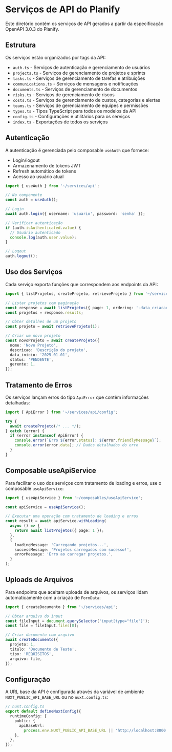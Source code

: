 # Serviços de API do Planify

Este diretório contém os serviços de API gerados a partir da especificação OpenAPI 3.0.3 do Planify.

## Estrutura

Os serviços estão organizados por tags da API:

- `auth.ts` - Serviços de autenticação e gerenciamento de usuários
- `projects.ts` - Serviços de gerenciamento de projetos e sprints
- `tasks.ts` - Serviços de gerenciamento de tarefas e atribuições
- `communications.ts` - Serviços de mensagens e notificações
- `documents.ts` - Serviços de gerenciamento de documentos
- `risks.ts` - Serviços de gerenciamento de riscos
- `costs.ts` - Serviços de gerenciamento de custos, categorias e alertas
- `teams.ts` - Serviços de gerenciamento de equipes e permissões
- `types.ts` - Tipos TypeScript para todos os modelos da API
- `config.ts` - Configurações e utilitários para os serviços
- `index.ts` - Exportações de todos os serviços

## Autenticação

A autenticação é gerenciada pelo composable `useAuth` que fornece:

- Login/logout
- Armazenamento de tokens JWT
- Refresh automático de tokens
- Acesso ao usuário atual

```typescript
import { useAuth } from '~/services/api';

// No componente
const auth = useAuth();

// Login
await auth.login({ username: 'usuario', password: 'senha' });

// Verificar autenticação
if (auth.isAuthenticated.value) {
  // Usuário autenticado
  console.log(auth.user.value);
}

// Logout
auth.logout();
```

## Uso dos Serviços

Cada serviço exporta funções que correspondem aos endpoints da API:

```typescript
import { listProjetos, createProjeto, retrieveProjeto } from '~/services/api';

// Listar projetos com paginação
const response = await listProjetos({ page: 1, ordering: '-data_criacao' });
const projetos = response.results;

// Obter detalhes de um projeto
const projeto = await retrieveProjeto(1);

// Criar um novo projeto
const novoProjeto = await createProjeto({
  nome: 'Novo Projeto',
  descricao: 'Descrição do projeto',
  data_inicio: '2025-01-01',
  status: 'PENDENTE',
  gerente: 1,
});
```

## Tratamento de Erros

Os serviços lançam erros do tipo `ApiError` que contêm informações detalhadas:

```typescript
import { ApiError } from '~/services/api/config';

try {
  await createProjeto(/* ... */);
} catch (error) {
  if (error instanceof ApiError) {
    console.error(`Erro ${error.status}: ${error.friendlyMessage}`);
    console.error(error.data); // Dados detalhados do erro
  }
}
```

## Composable useApiService

Para facilitar o uso dos serviços com tratamento de loading e erros, use o composable `useApiService`:

```typescript
import { useApiService } from '~/composables/useApiService';

const apiService = useApiService();

// Executar uma operação com tratamento de loading e erros
const result = await apiService.withLoading(
  async () => {
    return await listProjetos({ page: 1 });
  },
  {
    loadingMessage: 'Carregando projetos...',
    successMessage: 'Projetos carregados com sucesso!',
    errorMessage: 'Erro ao carregar projetos.',
  }
);
```

## Uploads de Arquivos

Para endpoints que aceitam uploads de arquivos, os serviços lidam automaticamente com a criação de `FormData`:

```typescript
import { createDocumento } from '~/services/api';

// Obter arquivo do input
const fileInput = document.querySelector('input[type="file"]');
const file = fileInput.files[0];

// Criar documento com arquivo
await createDocumento({
  projeto: 1,
  titulo: 'Documento de Teste',
  tipo: 'REQUISITOS',
  arquivo: file,
});
```

## Configuração

A URL base da API é configurada através da variável de ambiente `NUXT_PUBLIC_API_BASE_URL` ou no `nuxt.config.ts`:

```typescript
// nuxt.config.ts
export default defineNuxtConfig({
  runtimeConfig: {
    public: {
      apiBaseUrl:
        process.env.NUXT_PUBLIC_API_BASE_URL || 'http://localhost:8000',
    },
  },
});
```
